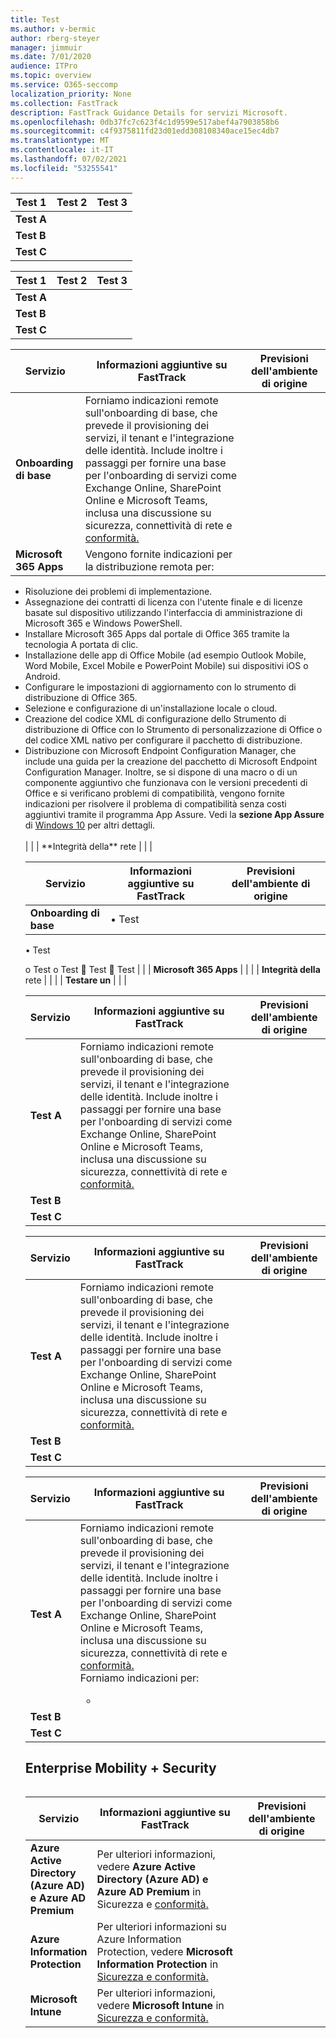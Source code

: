 ```yaml
---
title: Test
ms.author: v-bermic
author: rberg-steyer
manager: jimmuir
ms.date: 7/01/2020
audience: ITPro
ms.topic: overview
ms.service: O365-seccomp
localization_priority: None
ms.collection: FastTrack
description: FastTrack Guidance Details for servizi Microsoft.
ms.openlocfilehash: 0db37fc7c623f4c1d9599e517abef4a7903858b6
ms.sourcegitcommit: c4f9375811fd23d01edd308108340ace15ec4db7
ms.translationtype: MT
ms.contentlocale: it-IT
ms.lasthandoff: 07/02/2021
ms.locfileid: "53255541"
---
```

|Test 1  |Test 2 |Test 3  |
|---------|---------|---------|
|**Test A**     |         |         |
|**Test B**     |         |         |
|**Test C**     |         |         |





|Test 1  |Test 2  |Test 3  |
|---------|---------|---------|
|**Test A**     |         |         |
|**Test B**     |         |         |
|**Test C**     |         |         |




|Servizio  |Informazioni aggiuntive su FastTrack  |Previsioni dell'ambiente di origine  |
|---------|---------|---------|
|**Onboarding di base**    |   Forniamo indicazioni remote sull'onboarding di base, che prevede il provisioning dei servizi, il tenant e l'integrazione delle identità. Include inoltre i passaggi per fornire una base per l'onboarding di servizi come Exchange Online, SharePoint Online e Microsoft Teams, inclusa una discussione su sicurezza, connettività di rete e <a href="/office365/enterprise/office-365-network-connectivity-principles">conformità.</a>       |         |
|**Microsoft 365 Apps**    |   Vengono fornite indicazioni per la distribuzione remota per:  
<ul>
<li>  Risoluzione dei problemi di implementazione.  </li>
<li>  Assegnazione dei contratti di licenza con l'utente finale e di licenze basate sul dispositivo utilizzando l'interfaccia di amministrazione di Microsoft 365 e Windows PowerShell.  </li>
<li>  Installare Microsoft 365 Apps dal portale di Office 365 tramite la tecnologia A portata di clic.  </li>
<li>  Installazione delle app di Office Mobile (ad esempio Outlook Mobile, Word Mobile, Excel Mobile e PowerPoint Mobile) sui dispositivi iOS o Android.  </li>
<li>  Configurare le impostazioni di aggiornamento con lo strumento di distribuzione di Office 365.  </li>
<li>  Selezione e configurazione di un'installazione locale o cloud.  </li>
<li>  Creazione del codice XML di configurazione dello Strumento di distribuzione di Office con lo Strumento di personalizzazione di Office o del codice XML nativo per configurare il pacchetto di distribuzione.  </li>
<li>  Distribuzione con Microsoft Endpoint Configuration Manager, che include una guida per la creazione del pacchetto di Microsoft Endpoint Configuration Manager.  
  Inoltre, se si dispone di una macro o di un componente aggiuntivo che funzionava con le versioni precedenti di Office e si verificano problemi di compatibilità, vengono fornite indicazioni per risolvere il problema di compatibilità senza costi aggiuntivi tramite il programma App Assure. Vedi la <strong>sezione App Assure</strong> di <a href="#windows-10">Windows 10</a> per altri dettagli. </li>  </br>    |         | | **Integrità della**     rete |        |         |






|Servizio  |Informazioni aggiuntive su FastTrack  |Previsioni dell'ambiente di origine  |
|---------|---------|---------|
|**Onboarding di base**    |    • Test 
• Test


o Test o Test  Test  Test |         | | **Microsoft 365 Apps** |         |         | | **Integrità della** rete |         |         | |  **Testare un** |          |        |



|Servizio  |Informazioni aggiuntive su FastTrack  |Previsioni dell'ambiente di origine |
|---------|---------|---------|
|**Test A**     |   Forniamo indicazioni remote sull'onboarding di base, che prevede il provisioning dei servizi, il tenant e l'integrazione delle identità. Include inoltre i passaggi per fornire una base per l'onboarding di servizi come Exchange Online, SharePoint Online e Microsoft Teams, inclusa una discussione su sicurezza, connettività di rete e <a href="/office365/enterprise/office-365-network-connectivity-principles">conformità.</a>      |         |
|**Test B**     |         |         |
|**Test C**     |         |         |


|Servizio  |Informazioni aggiuntive su FastTrack  |Previsioni dell'ambiente di origine |
|---------|---------|---------|
|**Test A**     |    Forniamo indicazioni remote sull'onboarding di base, che prevede il provisioning dei servizi, il tenant e l'integrazione delle identità. Include inoltre i passaggi per fornire una base per l'onboarding di servizi come Exchange Online, SharePoint Online e Microsoft Teams, inclusa una discussione su sicurezza, connettività di rete e <a href="/office365/enterprise/office-365-network-connectivity-principles">conformità.</a>     |         |
|**Test B**     |         |         |
|**Test C**     |         |         |


|Servizio  |Informazioni aggiuntive su FastTrack  |Previsioni dell'ambiente di origine |
|---------|---------|---------|
|**Test A**     |  Forniamo indicazioni remote sull'onboarding di base, che prevede il provisioning dei servizi, il tenant e l'integrazione delle identità. Include inoltre i passaggi per fornire una base per l'onboarding di servizi come Exchange Online, SharePoint Online e Microsoft Teams, inclusa una discussione su sicurezza, connettività di rete e <a href="/office365/enterprise/office-365-network-connectivity-principles">conformità.</a> <br>   Forniamo indicazioni per: </br>    <ul> <li>|  </li>     <ul>  |<li> </li> </ul> </ul>
|**Test B**     |         |         |
|**Test C**     |         |         |












## <a name="enterprise-mobility--security"></a>Enterprise Mobility + Security 

<table>
<table style="width: 100%">
<colgroup>
<col span="1" style="width: 15%;">
<col span="1" style="width: 55%;">
<col span="1" style="width: 30%;">
</colgroup>
<thead>
<tr class="header">
<th>Servizio</th>
<th>Informazioni aggiuntive su FastTrack</th>
<th>Previsioni dell'ambiente di origine</th>
</tr>
</thead>
<tbody>
<tr class="even">
<td><strong>Azure Active Directory (Azure AD) e Azure AD Premium</strong></td>
<td>  Per ulteriori informazioni, vedere <strong>Azure Active Directory (Azure AD) e Azure AD Premium</strong> in Sicurezza e <a href="/fasttrack/products-and-capabilities#security-and-compliance">conformità.</a></td>
<td></td>
</tr>
<tr class="odd">
<td><strong>Azure Information Protection </strong></td>
<td>  Per ulteriori informazioni su Azure Information Protection, vedere <strong>Microsoft Information Protection</strong> in <a href="/fasttrack/products-and-capabilities#security-and-compliance">Sicurezza e conformità.</a>  </td>
<td>  
  
</td>
</tr>
<tr class="even">
<td><strong>Microsoft Intune</strong></td>
<td>  Per ulteriori informazioni, vedere <strong>Microsoft Intune</strong> in <a href="/fasttrack/products-and-capabilities#security-and-compliance">Sicurezza e conformità.</a>
  </td>
<td>  
  
</td>
</tr>
</tbody>
</table>